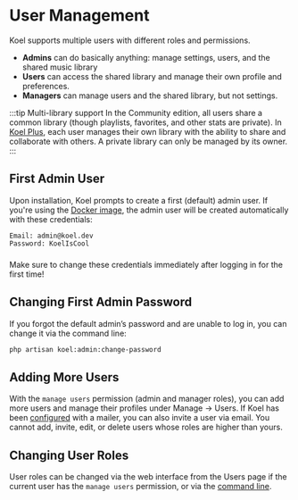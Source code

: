 # User Management

Koel supports multiple users with different roles and permissions.

* **Admins** can do basically anything: manage settings, users, and the shared music library
* **Users** can access the shared library and manage their own profile and preferences.
* <PlusBadge /> **Managers** can manage users and the shared library, but not settings.

:::tip Multi-library support
In the Community edition, all users share a common library (though playlists, favorites, and other stats are private).
In [Koel Plus](../plus/what-is-koel-plus), each user manages their own library with the ability to share and collaborate with others.
A private library can only be managed by its owner.
:::

## First Admin User
Upon installation, Koel prompts to create a first (default) admin user.
If you're using the [Docker image](../guide/getting-started#using-docker), the admin user will be created automatically with these credentials:

```
Email: admin@koel.dev
Password: KoelIsCool
```

<div class="danger custom-block" style="padding-top: 8px">
Make sure to change these credentials immediately after logging in for the first time!
</div>

## Changing First Admin Password
If you forgot the default admin’s password and are unable to log in, you can change it via the command line:

```bash
php artisan koel:admin:change-password
```

## Adding More Users

With the `manage users` permission (admin and manager roles), you can add more users and manage their profiles under
Manage → Users. If Koel has been [configured](../guide/getting-started#configure-a-mailer) with a mailer, you can also invite a user via email.
You cannot add, invite, edit, or delete users whose roles are higher than yours.

## Changing User Roles

User roles can be changed via the web interface from the Users page if the current user has the `manage users`
permission, or via the [command line](../cli-commands#koel-admin-set-user-role).


